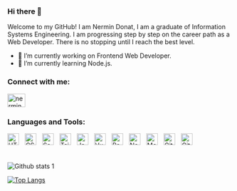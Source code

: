 ### Hi there 👋


Welcome to my GitHub! I am Nermin Donat, I am a graduate of Information Systems Engineering. I am progressing step by step on the career path as a Web Developer. There is no stopping until I reach the best level.
- 🔭 I’m currently working on Frontend Web Developer.
- 🌱 I’m currently learning Node.js.

### Connect with me:

<a href="https://www.linkedin.com/in/nermin-donat/" target="blank"><img align="center" src="https://raw.githubusercontent.com/rahuldkjain/github-profile-readme-generator/master/src/images/icons/Social/linked-in-alt.svg" alt="nermindonat" height="30" width="40" /></a>

### Languages and Tools:

<p align="left">
<a href="https://www.w3schools.com/html/" target="_blank"> <img align="left" alt="HTML5" width="26px" src="https://cdn.jsdelivr.net/gh/devicons/devicon/icons/html5/html5-original.svg" style="padding-right:10px;" /> </a><a href="https://www.w3schools.com/css/" target="_blank"> <img align="left" alt="CSS3" width="26px" src="https://cdn.jsdelivr.net/gh/devicons/devicon/icons/css3/css3-original.svg" style="padding-right:10px;" /> </a>
<a href="https://www.w3schools.com/sass/" target="_blank"> <img align="left" alt="Sass" width="26px" src="https://cdn.jsdelivr.net/gh/devicons/devicon/icons/sass/sass-original.svg" style="padding-right:10px;" /> </a>
<a href="https://tailwindcss.com/" target="_blank"> <img align="left" alt="Tailwindcss" width="26px" src="https://cdn.jsdelivr.net/gh/devicons/devicon/icons/tailwindcss/tailwindcss-plain.svg" style="padding-right:10px;" /> </a>
<a href="https://www.w3schools.com/js/" target="_blank"> <img align="left" alt="JavaScript" width="26px" src="https://cdn.jsdelivr.net/gh/devicons/devicon/icons/javascript/javascript-original.svg" style="padding-right:10px;"/> </a>
<a href="https://vuejs.org/" target="_blank"> <img align="left" alt="Vue" width="26px" src="https://cdn.jsdelivr.net/gh/devicons/devicon/icons/vuejs/vuejs-original.svg" style="padding-right:10px;" /> </a>
<a href="https://legacy.reactjs.org/" target="_blank"> <img align="left" alt="React" width="26px" src="https://cdn.jsdelivr.net/gh/devicons/devicon/icons/react/react-original.svg" style="padding-right:10px;" /> </a><a href="https://nodejs.org/en" target="_blank"> <img align="left" alt="Node.js" width="26px" src="https://cdn.jsdelivr.net/gh/devicons/devicon/icons/nodejs/nodejs-original.svg" style="padding-right:10px;" /> </a><a href="https://www.w3schools.com/mongodb/"> <img align="left" alt="MongoDB" width="26px" src="https://cdn.jsdelivr.net/gh/devicons/devicon/icons/mongodb/mongodb-original.svg" style="padding-right:10px;" /> </a><a href="https://git-scm.com/"> <img align="left" alt="Git" width="26px" src="https://cdn.jsdelivr.net/gh/devicons/devicon/icons/git/git-original.svg" style="padding-right:10px;" /> </a><a href="https://www.youtube.com/@GitHub"> <img align="left" alt="GitHub" width="26px" src="https://user-images.githubusercontent.com/3369400/139448065-39a229ba-4b06-434b-bc67-616e2ed80c8f.png" style="padding-right:10px;" /> </a> 
</p>

<br />
<br />
<br />


![Github stats 1](https://github-readme-stats.vercel.app/api?username=nermindonat&show_icons=true&theme=gradient)





[![Top Langs](https://github-readme-stats.vercel.app/api/top-langs/?username=nermindonat&layout=compact)](https://github.com/anuraghazra/github-readme-stats)


